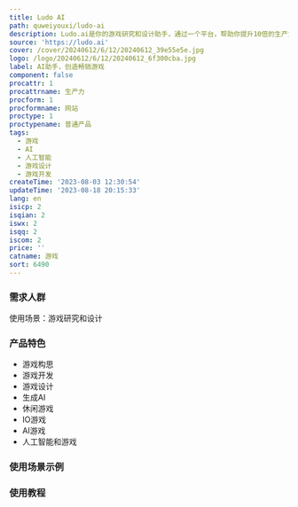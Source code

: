 ```yaml
---
title: Ludo AI
path: quweiyouxi/ludo-ai
description: Ludo.ai是你的游戏研究和设计助手，通过一个平台，帮助你提升10倍的生产力，拥有设计下一个畅销游戏所需的所有资源。
source: 'https://ludo.ai'
cover: /cover/20240612/6/12/20240612_39e55e5e.jpg
logo: /logo/20240612/6/12/20240612_6f300cba.jpg
label: AI助手，创造畅销游戏
component: false
procattr: 1
procattrname: 生产力
procform: 1
procformname: 网站
proctype: 1
proctypename: 普通产品
tags:
  - 游戏
  - AI
  - 人工智能
  - 游戏设计
  - 游戏开发
createTime: '2023-08-03 12:30:54'
updateTime: '2023-08-18 20:15:33'
lang: en
isicp: 2
isqian: 2
iswx: 2
isqq: 2
iscom: 2
price: ''
catname: 游戏
sort: 6490
---
```




### 需求人群
使用场景：游戏研究和设计

### 产品特色
- 游戏构思
- 游戏开发
- 游戏设计
- 生成AI
- 休闲游戏
- IO游戏
- AI游戏
- 人工智能和游戏

### 使用场景示例


### 使用教程


  
